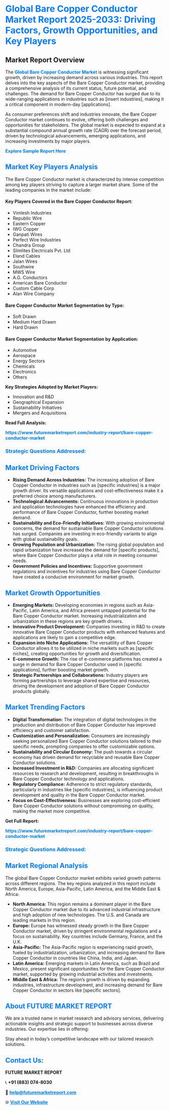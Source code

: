 <h1 style="color: #007BFF;">Global Bare Copper Conductor Market Report 2025-2033: Driving Factors, Growth Opportunities, and Key Players</h1>

<section id="overview">
<h2>Market Report Overview</h2>
<p>The <a href="https://www.futuremarketreport.com/industry-report/bare-copper-conductor-market" style="color: #007BFF; text-decoration: none;"><strong>Global Bare Copper Conductor Market</strong></a> is witnessing significant growth, driven by increasing demand across various industries. This report delves into the key aspects of the Bare Copper Conductor market, providing a comprehensive analysis of its current status, future potential, and challenges. The demand for Bare Copper Conductor has surged due to its wide-ranging applications in industries such as [insert industries], making it a critical component in modern-day [applications].</p>
<p>As consumer preferences shift and industries innovate, the Bare Copper Conductor market continues to evolve, offering both challenges and opportunities for stakeholders. The global market is expected to expand at a substantial compound annual growth rate (CAGR) over the forecast period, driven by technological advancements, emerging applications, and increasing investments by major players.</p>
</section>

<section id="overview">
<p><a href="https://www.futuremarketreport.com/request-sample/reportId=56104" style="color: #007BFF; text-decoration: none;"><strong>Explore Sample Report Here</strong></a></p>
</section>

<section id="key-players">
<h2 style="color: #007BFF;">Market Key Players Analysis</h2>
<p>The Bare Copper Conductor market is characterized by intense competition among key players striving to capture a larger market share. Some of the leading companies in the market include:</p>
<h4>Key Players Covered in the Bare Copper Conductor Report:</h4>
<ul><li>Vimlesh Industries</li><li>Republic Wire</li><li>Eastern Copper</li><li>IWG Copper</li><li>Ganpati Wires</li><li>Perfect Wire Industries</li><li>Chandra Group</li><li>Slimlites Electricals Pvt. Ltd</li><li>Eland Cables</li><li>Jalan Wires</li><li>Southwire</li><li>MWS Wire</li><li>A.G. Conductors</li><li>American Bare Conductor</li><li>Custom Cable Corp</li><li>Alan Wire Company</li></ul>
<h4>Bare Copper Conductor Market Segmentation by Type:</h4>
<ul><li>Soft Drawn</li><li>Medium Hard Drawn</li><li>Hard Drawn</li></ul>

<h4>Bare Copper Conductor Market Segmentation by Application:</h4>
<ul><li>Automotive</li><li>Aerospace</li><li>Energy Sectors</li><li>Chemicals</li><li>Electronics</li><li>Others</li></ul>
<p><strong>Key Strategies Adopted by Market Players:</strong></p>
<ul>
<li>Innovation and R&D</li>
<li>Geographical Expansion</li>
<li>Sustainability Initiatives</li>
<li>Mergers and Acquisitions</li>
</ul>
</section>

<section>
<p><strong>Read Full Analysis: </strong></p><a href="https://www.futuremarketreport.com/industry-report/bare-copper-conductor-market" style="color: #007BFF; text-decoration: none;"><strong>https://www.futuremarketreport.com/industry-report/bare-copper-conductor-market</strong></a>
<h3 style="color: #007BFF;">Strategic Questions Addressed:</h3>
</section>

<section id="driving-factors">
<h2 style="color: #007BFF;">Market Driving Factors</h2>
<ul>
<li><strong>Rising Demand Across Industries:</strong> The increasing adoption of Bare Copper Conductor in industries such as [specific industries] is a major growth driver. Its versatile applications and cost-effectiveness make it a preferred choice among manufacturers.</li>
<li><strong>Technological Advancements:</strong> Continuous innovations in production and application technologies have enhanced the efficiency and performance of Bare Copper Conductor, further boosting market demand.</li>
<li><strong>Sustainability and Eco-Friendly Initiatives:</strong> With growing environmental concerns, the demand for sustainable Bare Copper Conductor solutions has surged. Companies are investing in eco-friendly variants to align with global sustainability goals.</li>
<li><strong>Growing Population and Urbanization:</strong> The rising global population and rapid urbanization have increased the demand for [specific products], where Bare Copper Conductor plays a vital role in meeting consumer needs.</li>
<li><strong>Government Policies and Incentives:</strong> Supportive government regulations and incentives for industries using Bare Copper Conductor have created a conducive environment for market growth.</li>
</ul>
</section>

<section id="growth-opportunities">
<h2 style="color: #007BFF;">Market Growth Opportunities</h2>
<ul>
<li><strong>Emerging Markets:</strong> Developing economies in regions such as Asia-Pacific, Latin America, and Africa present untapped potential for the Bare Copper Conductor market. Increasing industrialization and urbanization in these regions are key growth drivers.</li>
<li><strong>Innovative Product Development:</strong> Companies investing in R&D to create innovative Bare Copper Conductor products with enhanced features and applications are likely to gain a competitive edge.</li>
<li><strong>Expansion into Niche Applications:</strong> The versatility of Bare Copper Conductor allows it to be utilized in niche markets such as [specific niches], creating opportunities for growth and diversification.</li>
<li><strong>E-commerce Growth:</strong> The rise of e-commerce platforms has created a surge in demand for Bare Copper Conductor used in [specific applications], further boosting market growth.</li>
<li><strong>Strategic Partnerships and Collaborations:</strong> Industry players are forming partnerships to leverage shared expertise and resources, driving the development and adoption of Bare Copper Conductor products globally.</li>
</ul>
</section>

<section id="trending-factors">
<h2 style="color: #007BFF;">Market Trending Factors</h2>
<ul>
<li><strong>Digital Transformation:</strong> The integration of digital technologies in the production and distribution of Bare Copper Conductor has improved efficiency and customer satisfaction.</li>
<li><strong>Customization and Personalization:</strong> Consumers are increasingly seeking personalized Bare Copper Conductor solutions tailored to their specific needs, prompting companies to offer customizable options.</li>
<li><strong>Sustainability and Circular Economy:</strong> The push towards a circular economy has driven demand for recyclable and reusable Bare Copper Conductor solutions.</li>
<li><strong>Increased Investment in R&D:</strong> Companies are allocating significant resources to research and development, resulting in breakthroughs in Bare Copper Conductor technology and applications.</li>
<li><strong>Regulatory Compliance:</strong> Adherence to strict regulatory standards, particularly in industries like [specific industries], is influencing product development and quality in the Bare Copper Conductor market.</li>
<li><strong>Focus on Cost-Effectiveness:</strong> Businesses are exploring cost-efficient Bare Copper Conductor solutions without compromising on quality, making the market more competitive.</li>
</ul>
</section>

<section>
<p><strong>Get Full Report: </strong></p><a href="https://www.futuremarketreport.com/industry-report/bare-copper-conductor-market" style="color: #007BFF; text-decoration: none;"><strong>https://www.futuremarketreport.com/industry-report/bare-copper-conductor-market</strong></a>
<h3 style="color: #007BFF;">Strategic Questions Addressed:</h3>
</section>


<section id="regional-analysis">
<h2 style="color: #007BFF;">Market Regional Analysis</h2>
<p>The global Bare Copper Conductor market exhibits varied growth patterns across different regions. The key regions analyzed in this report include North America, Europe, Asia-Pacific, Latin America, and the Middle East & Africa:</p>
<ul>
<li><strong>North America:</strong> This region remains a dominant player in the Bare Copper Conductor market due to its advanced industrial infrastructure and high adoption of new technologies. The U.S. and Canada are leading markets in this region.</li>
<li><strong>Europe:</strong> Europe has witnessed steady growth in the Bare Copper Conductor market, driven by stringent environmental regulations and a focus on sustainability. Key countries include Germany, France, and the U.K.</li>
<li><strong>Asia-Pacific:</strong> The Asia-Pacific region is experiencing rapid growth, fueled by industrialization, urbanization, and increasing demand for Bare Copper Conductor in countries like China, India, and Japan.</li>
<li><strong>Latin America:</strong> Emerging markets in Latin America, such as Brazil and Mexico, present significant opportunities for the Bare Copper Conductor market, supported by growing industrial activities and investments.</li>
<li><strong>Middle East & Africa:</strong> The region’s growth is driven by expanding industries, infrastructure development, and increasing demand for Bare Copper Conductor in sectors like [specific sectors].</li>
</ul>
</section>

<footer>
<h2 style="color: #007BFF;">About FUTURE MARKET REPORT</h2>
<p>We are a trusted name in market research and advisory services, delivering actionable insights and strategic support to businesses across diverse industries. Our expertise lies in offering:</p>

<p>Stay ahead in today’s competitive landscape with our tailored research solutions.</p>

<h2 style="color: #007BFF;">Contact Us:</h2>
<p><strong>FUTURE MARKET REPORT</strong></p>
<p>📞 <strong>+91 (883) 074-8030</strong></p>
<p>📧 <strong><a href="mailto:help@futuremarketreport.com" style="color: #007BFF;">help@futuremarketreport.com</a></strong></p>
<p>🌐 <strong><a href="https://www.futuremarketreport.com/" style="color: #007BFF;">Visit Our Website</a></strong></p>
</footer>